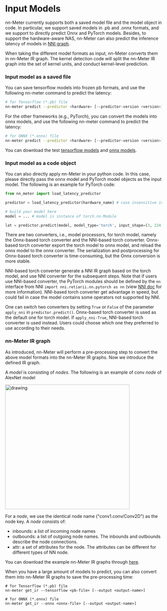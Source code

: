 # Input Models

nn-Meter currently supports both a saved model file and the model object in code. In particular, we support saved models in .pb and .onnx formats, and we support to directly predict Onnx and PyTorch models. Besides, to support the hardware-aware NAS, nn-Meter can also predict the inference latency of models in [NNI graph](https://nni.readthedocs.io/en/stable/nas.html).

When taking the different model formats as input, nn-Meter converts them in nn-Meter IR graph. The kernel detection code will split the nn-Meter IR graph into the set of kernel units, and conduct kernel-level prediction.

### Input model as a saved file

You can save tensorflow models into frozen pb formats, and use the following nn-meter command to predict the latency:

```bash
# for Tensorflow (*.pb) file
nn-meter predict --predictor <hardware> [--predictor-version <version>] --tensorflow <pb-file_or_folder> 
```

For the other frameworks (e.g., PyTorch), you can convert the models into onnx models, and use the following nn-meter command to predict the latency:

```bash
# for ONNX (*.onnx) file
nn-meter predict --predictor <hardware> [--predictor-version <version>] --onnx <onnx-file_or_folder>
```

You can download the test [tensorflow models]("https://github.com/microsoft/nn-Meter/releases/download/v1.0-data/pb_models.zip") and [onnx models](https://github.com/microsoft/nn-Meter/releases/download/v1.0-data/onnx_models.zip). 

### Input model as a code object

You can also directly apply nn-Meter in your python code. In this case, please directly pass the onnx model and PyTorch model objects as the input model. The following is an example for PyTorch code:

```python
from nn_meter import load_latency_predictor

predictor = load_latency_predictor(hardware_name) # case insensitive in backend

# build your model here
model = ... # model is instance of torch.nn.Module

lat = predictor.predict(model, model_type='torch', input_shape=(3, 224, 224), apply_nni=False)
```

There are two converters, i.e., model processors, for torch model, namely the Onnx-based torch converter and the NNI-based torch converter. Onnx-based torch converter export the torch model to onnx model, and reload the onnx model to the onnx converter. The serialization and postprocessing for Onnx-based torch converter is time-consuming, but the Onnx conversion is more stable. 

NNI-based torch converter generate a NNI IR graph based on the torch model, and use NNI converter for the subsequent steps. Note that if users use NNI-based converter, the PyTorch modules should be defined by the `nn` interface from NNI `import nni.retiarii.nn.pytorch as nn` (view [NNI doc](https://nni.readthedocs.io/en/stable/NAS/QuickStart.html#define-base-model) for more information). NNI-based torch converter get advantage in speed, but could fail in case the model contains some operators not supported by NNI. 

One can switch two converters by setting `True` or `False` of the parameter `apply_nni` in `predictor.predict()`. Onnx-based torch converter is used as the default one for torch model. If `apply_nni-True`, NNI-based torch converter is used instead. Users could choose which one they preferred to use according to their needs. 

### <span id="nnmeter-ir-graph"> nn-Meter IR graph </span>

As introduced, nn-Meter will perform a pre-processing step to convert the above model formats into the nn-Meter IR graphs. Now we introduce the defined IR graph.

A *model* is consisting of *nodes*. The following is an example of conv *node*  of AlexNet model

<img src="imgs/irgraph.png" alt="drawing" width="400"/>

For a *node*, we use the identical node name ("conv1.conv/Conv2D") as the node key. A *node* consists of:

* inbounds: a list of incoming node names
* outbounds: a list of outgoing node names. The inbounds and outbounds describe the node connections.
* attr: a set of attributes for the node. The attributes can be different for different types of NN node.

You can download the example nn-Meter IR graphs through [here](https://github.com/microsoft/nn-Meter/releases/download/v1.0-data/ir_graphs.zip).

When you have a large amount of models to predict, you can also convert them into nn-Meter IR graphs to save the pre-processing time:

```
# for Tensorflow (*.pb) file
nn-meter get_ir --tensorflow <pb-file> [--output <output-name>]

# for ONNX (*.onnx) file
nn-meter get_ir --onnx <onnx-file> [--output <output-name>]
```
